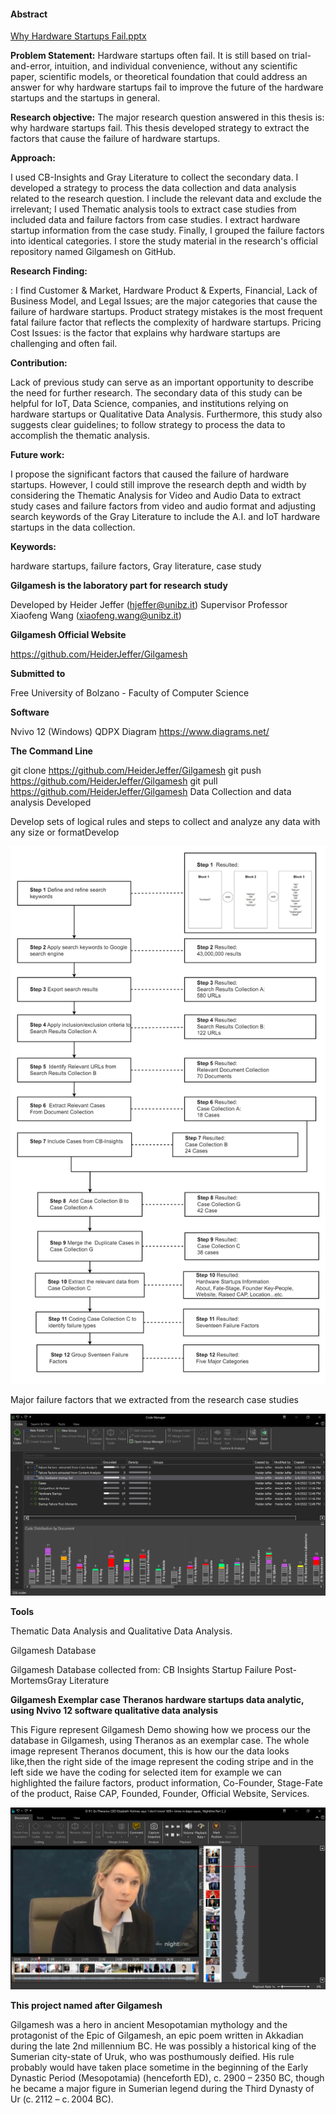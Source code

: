 #### Abstract
[Why Hardware Startups Fail.pptx](https://github.com/HeiderJeffer/Gilgamesh/files/8622357/Why.Hardware.Startups.Fail.pptx)

**Problem Statement:**
Hardware startups often fail. It is still based on trial-and-error, intuition, and individual convenience, without any scientific paper, scientific models, or theoretical foundation that could address an answer for why hardware startups fail to improve the future of the hardware startups and the startups in general.

**Research objective:**
The major research question answered in this thesis is: why hardware startups fail. This thesis developed strategy to extract the factors that cause the failure of hardware startups.	

**Approach:**

 I used CB-Insights and Gray Literature to collect the secondary data. I developed a strategy to process the data collection and data analysis related to the research question. I include the relevant data and exclude the irrelevant; I used Thematic analysis tools to extract case studies from included data and failure factors from case studies. I extract hardware startup information from the case study. Finally, I grouped the failure factors into identical categories. I store the study material in the research's official repository named Gilgamesh on GitHub.	

**Research Finding:**

: I find Customer & Market, Hardware Product & Experts, Financial, Lack of Business Model, and Legal Issues; are the major categories that cause the failure of hardware startups. Product strategy mistakes is the most frequent fatal failure factor that reflects the complexity of hardware startups. Pricing Cost Issues: is the factor that explains why hardware startups are challenging and often fail.	

**Contribution:**

Lack of previous study can serve as an important opportunity to describe the need for further research. The secondary data of this study can be helpful for IoT, Data Science, companies, and institutions relying on hardware startups or Qualitative Data Analysis. Furthermore, this study also suggests clear guidelines; to follow strategy to process the data to accomplish the thematic analysis.

**Future work:**

I propose the significant factors that caused the failure of hardware startups. However, I could still improve the research depth and width by considering the Thematic Analysis for Video and Audio Data to extract study cases and failure factors from video and audio format and adjusting search keywords of the Gray Literature to include the A.I. and IoT hardware startups in the data collection.

**Keywords:**

 hardware startups, failure factors, Gray literature, case study

**Gilgamesh is the laboratory part for research study**

Developed by Heider Jeffer (hjeffer@unibz.it)
Supervisor Professor Xiaofeng Wang (xiaofeng.wang@unibz.it)

 

**Gilgamesh Official Website**

https://github.com/HeiderJeffer/Gilgamesh

**Submitted to**

Free University of Bolzano - Faculty of Computer Science

**Software**

Nvivo 12 (Windows)
QDPX
Diagram https://www.diagrams.net/

**The Command Line**

git clone https://github.com/HeiderJeffer/Gilgamesh
git push  https://github.com/HeiderJeffer/Gilgamesh
git pull  https://github.com/HeiderJeffer/Gilgamesh
Data Collection and data analysis Developed

Develop sets of logical rules and steps to collect and analyze any data with any size or formatDevelop

![alt text](https://github.com/HeiderJeffer/Gilgamesh/blob/master/image/diagram.jpg)

Major failure factors that we extracted from the research case studies

![alt text](https://github.com/HeiderJeffer/Gilgamesh/blob/master/image/majorfactors.jpg)

**Tools**

Thematic Data Analysis and Qualitative Data Analysis.

Gilgamesh Database

Gilgamesh Database collected from:
CB Insights Startup Failure
Post-MortemsGray Literature

**Gilgamesh Exemplar case Theranos hardware startups data analytic, using Nvivo 12 software qualitative data analysis**

This Figure represent Gilgamesh Demo showing how we process our the database in Gilgamesh, using  Theranos as an exemplar case. The whole image represent Theranos document, this is  how our the data looks like,then  the right side of the image represent the coding stripe and in the left side we have the coding for selected item for example we can highlighted the failure factors, product information, Co-Founder, Stage-Fate of the product, Raise CAP, Founded, Founder, Official Website, Services.

![alt text](https://github.com/HeiderJeffer/Gilgamesh/blob/master/image/2.PNG)

**This project named after Gilgamesh**

Gilgamesh was a hero in ancient Mesopotamian mythology and the protagonist of the Epic of Gilgamesh, an epic poem written in Akkadian during the late 2nd millennium BC. He was possibly a historical king of the Sumerian city-state of Uruk, who was posthumously deified. His rule probably would have taken place sometime in the beginning of the Early Dynastic Period (Mesopotamia) (henceforth ED), c. 2900 – 2350 BC, though he became a major figure in Sumerian legend during the Third Dynasty of Ur (c. 2112 – c. 2004 BC).
